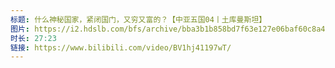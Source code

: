 ```yaml
---
标题: 什么神秘国家，紧闭国门，又穷又富的？【中亚五国04丨土库曼斯坦】
图片: https://i2.hdslb.com/bfs/archive/bba3b1b858bd7f63e127e06baf60c8a40a919734.jpg@320w_200h_1c_!web-space-upload-video.webp
时长: 27:23
链接: https://www.bilibili.com/video/BV1hj41197wT/
---
```

